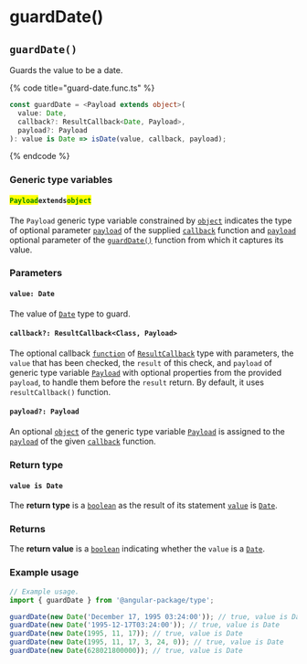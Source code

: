 # guardDate()

## `guardDate()`

Guards the value to be a date.

{% code title="guard-date.func.ts" %}
```typescript
const guardDate = <Payload extends object>(
  value: Date,
  callback?: ResultCallback<Date, Payload>,
  payload?: Payload
): value is Date => isDate(value, callback, payload);
```
{% endcode %}

### Generic type variables

#### <mark style="color:green;">**`Payload`**</mark>**`extends`**<mark style="color:green;">**`object`**</mark>

The `Payload` generic type variable constrained by [`object`](https://www.typescriptlang.org/docs/handbook/basic-types.html#object) indicates the type of optional parameter [`payload`](../type/resultcallback.md#payload-payload) of the supplied [`callback`](page-8.md#callback-resultcallback-less-than-type-payload-greater-than) function and [`payload`](page-8.md#payload-payload) optional parameter of the [`guardDate()`](page-8.md#guarddate) function from which it captures its value.

### Parameters

#### `value: Date`

The value of [`Date`](https://developer.mozilla.org/en-US/docs/Web/JavaScript/Reference/Global\_Objects/Date) type to guard.

#### `callback?: ResultCallback<Class, Payload>`

The optional callback [`function`](https://developer.mozilla.org/en-US/docs/Web/JavaScript/Guide/Functions) of [`ResultCallback`](../type/resultcallback.md) type with parameters, the `value` that has been checked, the `result` of this check, and `payload` of generic type variable [`Payload`](page-8.md#payloadextendsobject) with optional properties from the provided `payload`, to handle them before the `result` return. By default, it uses `resultCallback()` function.

#### `payload?: Payload`

An optional [`object`](https://developer.mozilla.org/en-US/docs/Web/JavaScript/Reference/Global\_Objects/Object) of the generic type variable [`Payload`](page-8.md#payloadextendsobject-object) is assigned to the [`payload`](../type/resultcallback.md#payload-payload) of the given [`callback`](page-8.md#callback-resultcallback-less-than-bigint-payload-greater-than) function.

### Return type

#### `value is Date`

The **return type** is a [`boolean`](https://www.typescriptlang.org/docs/handbook/basic-types.html#boolean) as the result of its statement [`value`](page-8.md#value-is-date) is [`Date`](https://developer.mozilla.org/en-US/docs/Web/JavaScript/Reference/Global\_Objects/Date).

### Returns

The **return value** is a [`boolean`](https://developer.mozilla.org/en-US/docs/Web/JavaScript/Reference/Global\_Objects/Boolean) indicating whether the `value` is a [`Date`](https://developer.mozilla.org/en-US/docs/Web/JavaScript/Reference/Global\_Objects/Date).

### Example usage

```typescript
// Example usage.
import { guardDate } from '@angular-package/type';

guardDate(new Date('December 17, 1995 03:24:00')); // true, value is Date
guardDate(new Date('1995-12-17T03:24:00')); // true, value is Date
guardDate(new Date(1995, 11, 17)); // true, value is Date
guardDate(new Date(1995, 11, 17, 3, 24, 0)); // true, value is Date
guardDate(new Date(628021800000)); // true, value is Date
```
